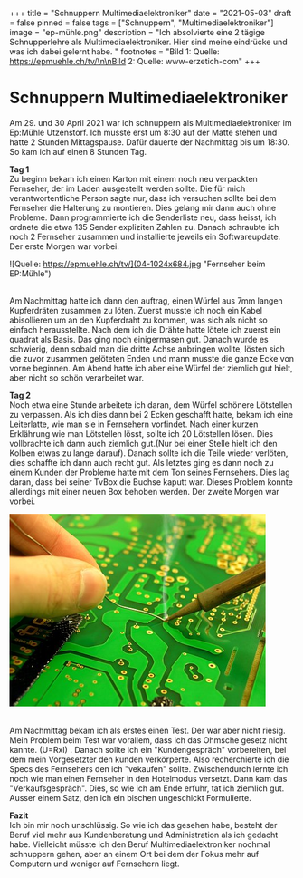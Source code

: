 +++
title = "Schnuppern Multimediaelektroniker"
date = "2021-05-03"
draft = false
pinned = false
tags = ["Schnuppern", "Multimediaelektroniker"]
image = "ep-mühle.png"
description = "Ich absolvierte eine 2 tägige Schnupperlehre als Multimediaelektroniker. Hier sind meine eindrücke und was ich dabei gelernt habe. "
footnotes = "Bild 1: Quelle: https://epmuehle.ch/tv/\n\nBild 2: Quelle: www-erzetich-com"
+++
# Schnuppern Multimediaelektroniker

Am 29. und 30 April 2021 war ich schnuppern als Multimediaelektroniker im Ep:Mühle Utzenstorf. Ich musste erst um 8:30 auf der Matte stehen und hatte 2 Stunden Mittagspause. Dafür dauerte der Nachmittag bis um 18:30. So kam ich auf einen 8 Stunden Tag.

**Tag 1**\
Zu beginn bekam ich einen Karton mit einem noch neu verpackten Fernseher, der im Laden ausgestellt werden sollte. Die für mich verantwortentliche Person sagte nur, dass ich versuchen sollte bei dem Fernseher die Halterung zu montieren. Dies gelang mir dann auch ohne Probleme. Dann programmierte ich die Senderliste neu, dass heisst, ich ordnete die etwa 135 Sender expliziten Zahlen zu. Danach schraubte ich noch 2 Fernseher zusammen und installierte jeweils ein Softwareupdate. Der erste Morgen war vorbei.

![Quelle: https://epmuehle.ch/tv/](04-1024x684.jpg "Fernseher beim EP:Mühle")

\
Am Nachmittag hatte ich dann den auftrag, einen Würfel aus 7mm langen Kupferdräten zusammen zu löten. Zuerst musste ich noch ein Kabel abisollieren um an den Kupferdraht zu kommen, was sich als nicht so einfach herausstellte. Nach dem ich die Drähte hatte lötete ich zuerst ein quadrat als Basis. Das ging noch einigermasen gut. Danach wurde es schwierig, denn sobald man die dritte Achse anbringen wollte, lösten sich die zuvor zusammen gelöteten Enden und mann musste die ganze Ecke von vorne beginnen. Am Abend hatte ich aber eine Würfel der ziemlich gut hielt, aber nicht so schön verarbeitet war.



**Tag 2**\
Noch etwa eine Stunde arbeitete ich daran, dem Würfel schönere Lötstellen zu verpassen. Als ich dies dann bei 2 Ecken geschafft hatte, bekam ich eine Leiterlatte, wie man sie in Fernsehern vorfindet. Nach einer kurzen Erklährung wie man Lötstellen lösst, sollte ich 20 Lötstellen lösen. Dies vollbrachte ich dann auch ziemlich gut.(Nur bei einer Stelle hielt ich den Kolben etwas zu lange darauf). Danach sollte ich die Teile wieder verlöten, dies schaffte ich dann auch recht gut. Als letztes ging es dann noch zu einem Kunden der Probleme hatte mit dem Ton seines Fernsehers. Dies lag daran, dass bei seiner TvBox die Buchse kaputt war. Dieses Problem konnte allerdings mit einer neuen Box behoben werden. Der zweite Morgen war vorbei.

![Quelle: www-erzetich-com](soldering-3280085__340.jpg "Leiterplatte beim Löten")

\
Am Nachmittag bekam ich als erstes einen Test. Der war aber nicht riesig. Mein Problem beim Test war vorallem, dass ich das Ohmsche gesetz nicht kannte. (U=RxI) . Danach sollte ich ein "Kundengespräch" vorbereiten, bei dem mein Vorgesetzter den kunden verkörperte. Also recherchierte ich die Specs des Fernsehers den ich "vekaufen" sollte. Zwischendurch lernte ich noch wie man einen Fernseher in den Hotelmodus versetzt. Dann kam das "Verkaufsgespräch". Dies, so wie ich am Ende erfuhr, tat ich ziemlich gut. Ausser einem Satz, den ich ein bischen ungeschickt Formulierte.



**Fazit**\
Ich bin mir noch unschlüssig. So wie ich das gesehen habe, besteht der Beruf viel mehr aus Kundenberatung und Administration als ich gedacht habe. Vielleicht müsste ich den Beruf Multimediaelektroniker nochmal schnuppern gehen, aber an einem Ort bei dem der Fokus mehr auf Computern und weniger auf Fernsehern liegt.
